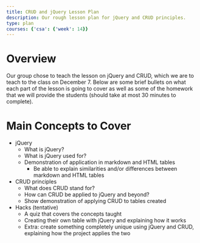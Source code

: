 ```yaml
---
title: CRUD and jQuery Lesson Plan
description: Our rough lesson plan for jQuery and CRUD principles. 
type: plan
courses: {'csa': {'week': 14}}
---
```



# Overview

Our group chose to teach the lesson on jQuery and CRUD, which we are to teach to the class on December 7. Below are some brief bullets on what each part of the lesson is going to cover as well as some of the homework that we will provide the students (should take at most 30 minutes to complete). 


# Main Concepts to Cover

- jQuery
    - What is jQuery?
    - What is jQuery used for?
    - Demonstration of application in markdown and HTML tables
        - Be able to explain similarities and/or differences between markdown and HTML tables
- CRUD principles
    - What does CRUD stand for?
    - How can CRUD be applied to jQuery and beyond?
    - Show demonstration of applying CRUD to tables created
- Hacks (tentative)
    - A quiz that covers the concepts taught 
    - Creating their own table with jQuery and explaining how it works
    - Extra: create something completely unique using jQuery and CRUD, explaining how the project applies the two

